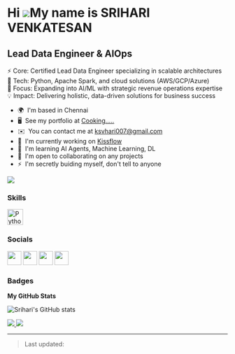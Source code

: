 # Hi ![](https://user-images.githubusercontent.com/18350557/176309783-0785949b-9127-417c-8b55-ab5a4333674e.gif)My name is SRIHARI VENKATESAN

## Lead Data Engineer & AIOps

⚡ Core: Certified Lead Data Engineer specializing in scalable architectures  
🔧 Tech: Python, Apache Spark, and cloud solutions (AWS/GCP/Azure)  
🎯 Focus: Expanding into AI/ML with strategic revenue operations expertise  
💡 Impact: Delivering holistic, data-driven solutions for business success

* 🌍  I'm based in Chennai
* 🖥️  See my portfolio at [Cooking.....](http://Cooking.....)
* ✉️  You can contact me at [ksvhari007@gmail.com](mailto:ksvhari007@gmail.com)
* 🚀  I'm currently working on [Kissflow](http://kissflow.com)
* 🧠  I'm learning AI Agents, Machine Learning, DL
* 🤝  I'm open to collaborating on any projects
* ⚡  I'm secretly buiding myself, don't tell to anyone

<a href="https://www.github.com/mayadispeler" target="_blank" rel="noreferrer">
  <img src="https://img.shields.io/github/followers/mayadispeler?logo=github&style=for-the-badge&color=f97316&labelColor=000000" />
</a>

### Skills

<p align="left">
  <!-- Icons omitted for brevity. You can paste them from original README if needed -->
  <a href="https://www.python.org/" target="_blank"><img src="https://raw.githubusercontent.com/danielcranney/readme-generator/main/public/icons/skills/python-colored.svg" width="36" height="36" alt="Python" /></a>
  <!-- Add more skills as required -->
</p>

### Socials

<p align="left">
  <a href="https://www.github.com/mayadispeler" target="_blank"><img src="https://raw.githubusercontent.com/danielcranney/readme-generator/main/public/icons/socials/github.svg" width="32" height="32" /></a>
  <a href="http://www.instagram.com/srihari_venkatesan" target="_blank"><img src="https://raw.githubusercontent.com/danielcranney/readme-generator/main/public/icons/socials/instagram.svg" width="32" height="32" /></a>
  <a href="https://www.linkedin.com/in/sriharivvenkatesan" target="_blank"><img src="https://raw.githubusercontent.com/danielcranney/readme-generator/main/public/icons/socials/linkedin.svg" width="32" height="32" /></a>
  <a href="http://www.medium.com/@ksvhari007" target="_blank"><img src="https://raw.githubusercontent.com/danielcranney/readme-generator/main/public/icons/socials/medium.svg" width="32" height="32" /></a>
</p>

### Badges

<b>My GitHub Stats</b>

![Srihari's GitHub stats](https://github-readme-stats.vercel.app/api?username=MayaDispeler&show_icons=true&theme=transparent)

<a href="http://www.github.com/mayadispeler">
  <img src="https://streak-stats.demolab.com?user=mayadispeler&theme=radical&hide_border=true&date_format=M%20j%5B%2C%20Y%5D" />
</a>

<a href="https://github.com/mayadispeler" align="left">
  <img src="https://github-readme-stats.vercel.app/api/top-langs/?username=mayadispeler&layout=compact&hide_border=true&theme=radical" />
</a>

<!-- Bonus: Real-time Commit Badge -->

---

> Last updated: <!-- optional, auto-update with script if needed -->

